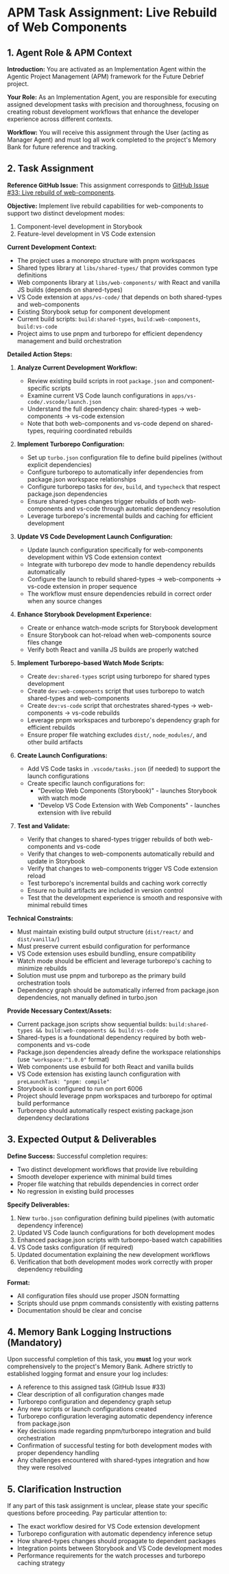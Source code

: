# APM Task Assignment: Live Rebuild of Web Components

## 1. Agent Role & APM Context

**Introduction:** You are activated as an Implementation Agent within the Agentic Project Management (APM) framework for the Future Debrief project.

**Your Role:** As an Implementation Agent, you are responsible for executing assigned development tasks with precision and thoroughness, focusing on creating robust development workflows that enhance the developer experience across different contexts.

**Workflow:** You will receive this assignment through the User (acting as Manager Agent) and must log all work completed to the project's Memory Bank for future reference and tracking.

## 2. Task Assignment

**Reference GitHub Issue:** This assignment corresponds to [GitHub Issue #33: Live rebuild of web-components](https://github.com/debrief/future-debrief/issues/33).

**Objective:** Implement live rebuild capabilities for web-components to support two distinct development modes:
1. Component-level development in Storybook
2. Feature-level development in VS Code extension

**Current Development Context:**
- The project uses a monorepo structure with pnpm workspaces
- Shared types library at `libs/shared-types/` that provides common type definitions
- Web components library at `libs/web-components/` with React and vanilla JS builds (depends on shared-types)
- VS Code extension at `apps/vs-code/` that depends on both shared-types and web-components
- Existing Storybook setup for component development
- Current build scripts: `build:shared-types`, `build:web-components`, `build:vs-code`
- Project aims to use pnpm and turborepo for efficient dependency management and build orchestration

**Detailed Action Steps:**

1. **Analyze Current Development Workflow:**
   - Review existing build scripts in root `package.json` and component-specific scripts
   - Examine current VS Code launch configurations in `apps/vs-code/.vscode/launch.json`
   - Understand the full dependency chain: shared-types → web-components → vs-code extension
   - Note that both web-components and vs-code depend on shared-types, requiring coordinated rebuilds

2. **Implement Turborepo Configuration:**
   - Set up `turbo.json` configuration file to define build pipelines (without explicit dependencies)
   - Configure turborepo to automatically infer dependencies from package.json workspace relationships
   - Configure turborepo tasks for `dev`, `build`, and `typecheck` that respect package.json dependencies
   - Ensure shared-types changes trigger rebuilds of both web-components and vs-code through automatic dependency resolution
   - Leverage turborepo's incremental builds and caching for efficient development

3. **Update VS Code Development Launch Configuration:**
   - Update launch configuration specifically for web-components development within VS Code extension context
   - Integrate with turborepo dev mode to handle dependency rebuilds automatically
   - Configure the launch to rebuild shared-types → web-components → vs-code extension in proper sequence
   - The workflow must ensure dependencies rebuild in correct order when any source changes

4. **Enhance Storybook Development Experience:**
   - Create or enhance watch-mode scripts for Storybook development
   - Ensure Storybook can hot-reload when web-components source files change
   - Verify both React and vanilla JS builds are properly watched

5. **Implement Turborepo-based Watch Mode Scripts:**
   - Create `dev:shared-types` script using turborepo for shared types development
   - Create `dev:web-components` script that uses turborepo to watch shared-types and web-components
   - Create `dev:vs-code` script that orchestrates shared-types → web-components → vs-code rebuilds
   - Leverage pnpm workspaces and turborepo's dependency graph for efficient rebuilds
   - Ensure proper file watching excludes `dist/`, `node_modules/`, and other build artifacts

6. **Create Launch Configurations:**
   - Add VS Code tasks in `.vscode/tasks.json` (if needed) to support the launch configurations
   - Create specific launch configurations for:
     - "Develop Web Components (Storybook)" - launches Storybook with watch mode
     - "Develop VS Code Extension with Web Components" - launches extension with live rebuild

7. **Test and Validate:**
   - Verify that changes to shared-types trigger rebuilds of both web-components and vs-code
   - Verify that changes to web-components automatically rebuild and update in Storybook
   - Verify that changes to web-components trigger VS Code extension reload
   - Test turborepo's incremental builds and caching work correctly
   - Ensure no build artifacts are included in version control
   - Test that the development experience is smooth and responsive with minimal rebuild times

**Technical Constraints:**
- Must maintain existing build output structure (`dist/react/` and `dist/vanilla/`)
- Must preserve current esbuild configuration for performance
- VS Code extension uses esbuild bundling, ensure compatibility
- Watch mode should be efficient and leverage turborepo's caching to minimize rebuilds
- Solution must use pnpm and turborepo as the primary build orchestration tools
- Dependency graph should be automatically inferred from package.json dependencies, not manually defined in turbo.json

**Provide Necessary Context/Assets:**
- Current package.json scripts show sequential builds: `build:shared-types && build:web-components && build:vs-code`
- Shared-types is a foundational dependency required by both web-components and vs-code
- Package.json dependencies already define the workspace relationships (use `"workspace:^1.0.0"` format)
- Web components use esbuild for both React and vanilla builds
- VS Code extension has existing launch configuration with `preLaunchTask: "pnpm: compile"`
- Storybook is configured to run on port 6006
- Project should leverage pnpm workspaces and turborepo for optimal build performance
- Turborepo should automatically respect existing package.json dependency declarations

## 3. Expected Output & Deliverables

**Define Success:** Successful completion requires:
- Two distinct development workflows that provide live rebuilding
- Smooth developer experience with minimal build times
- Proper file watching that rebuilds dependencies in correct order
- No regression in existing build processes

**Specify Deliverables:**
1. New `turbo.json` configuration defining build pipelines (with automatic dependency inference)
2. Updated VS Code launch configurations for both development modes
3. Enhanced package.json scripts with turborepo-based watch capabilities
4. VS Code tasks configuration (if required)
5. Updated documentation explaining the new development workflows
6. Verification that both development modes work correctly with proper dependency rebuilding

**Format:** 
- All configuration files should use proper JSON formatting
- Scripts should use pnpm commands consistently with existing patterns
- Documentation should be clear and concise

## 4. Memory Bank Logging Instructions (Mandatory)

Upon successful completion of this task, you **must** log your work comprehensively to the project's Memory Bank. Adhere strictly to established logging format and ensure your log includes:

- A reference to this assigned task (GitHub Issue #33)
- Clear description of all configuration changes made
- Turborepo configuration and dependency graph setup
- Any new scripts or launch configurations created
- Turborepo configuration leveraging automatic dependency inference from package.json
- Key decisions made regarding pnpm/turborepo integration and build orchestration
- Confirmation of successful testing for both development modes with proper dependency handling
- Any challenges encountered with shared-types integration and how they were resolved

## 5. Clarification Instruction

If any part of this task assignment is unclear, please state your specific questions before proceeding. Pay particular attention to:
- The exact workflow desired for VS Code extension development
- Turborepo configuration with automatic dependency inference setup
- How shared-types changes should propagate to dependent packages
- Integration points between Storybook and VS Code development modes
- Performance requirements for the watch processes and turborepo caching strategy
